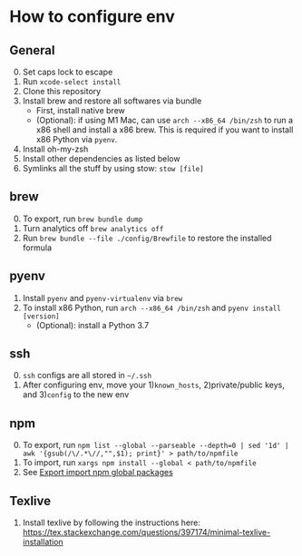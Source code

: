 # How to configure env

## General

0. Set caps lock to escape
1. Run `xcode-select install`
2. Clone this repository
3. Install brew and restore all softwares via bundle
    - First, install native brew
    - (Optional): if using M1 Mac, can use `arch --x86_64 /bin/zsh` to run a x86 shell and install a x86 brew.
        This is required if you want to install x86 Python via `pyenv`.
4. Install oh-my-zsh
5. Install other dependencies as listed below
6. Symlinks all the stuff by using stow: `stow [file]`

## brew

0. To export, run `brew bundle dump`
1. Turn analytics off `brew analytics off`
2. Run `brew bundle --file ./config/Brewfile` to restore the installed formula

## pyenv

1. Install `pyenv` and `pyenv-virtualenv` via `brew`
2. To install x86 Python, run `arch --x86_64 /bin/zsh` and `pyenv install [version]`
    - (Optional): install a Python 3.7

## ssh

0. `ssh` configs are all stored in `~/.ssh`
1. After configuring env, move your 1)`known_hosts`, 2)private/public keys, and 3)`config` to the new env

## npm

0. To export, run `npm list --global --parseable --depth=0 | sed '1d' | awk '{gsub(/\/.*\//,"",$1); print}' > path/to/npmfile`
1. To import, run `xargs npm install --global < path/to/npmfile`
2. See [Export import npm global packages](https://stackoverflow.com/a/41199625)

## Texlive

1. Install texlive by following the instructions here: https://tex.stackexchange.com/questions/397174/minimal-texlive-installation